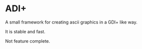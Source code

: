 ADI+
=======

A small framework for creating ascii graphics in a GDI+ like way.

It is stable and fast.

Not feature complete.
